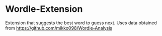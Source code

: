 # Wordle-Extension
Extension that suggests the best word to guess next. Uses data obtained from https://github.com/mikko098/Wordle-Analysis
